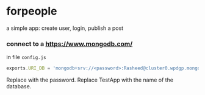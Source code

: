 # forpeople
a simple app: create user, login, publish a post 

### connect to a https://www.mongodb.com/
in file ```config.js```
```javascript
exports.URI_DB = 'mongodb+srv://<password>:Rasheed@cluster0.wpdgp.mongodb.net/TestApp?retryWrites=true&w=majority';
```
Replace <password> with the password. Replace TestApp with the name of the database.
